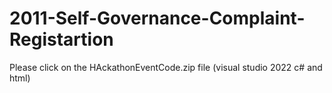 # 2011-Self-Governance-Complaint-Registartion
Please click on the HAckathonEventCode.zip file (visual studio 2022 c# and html)
